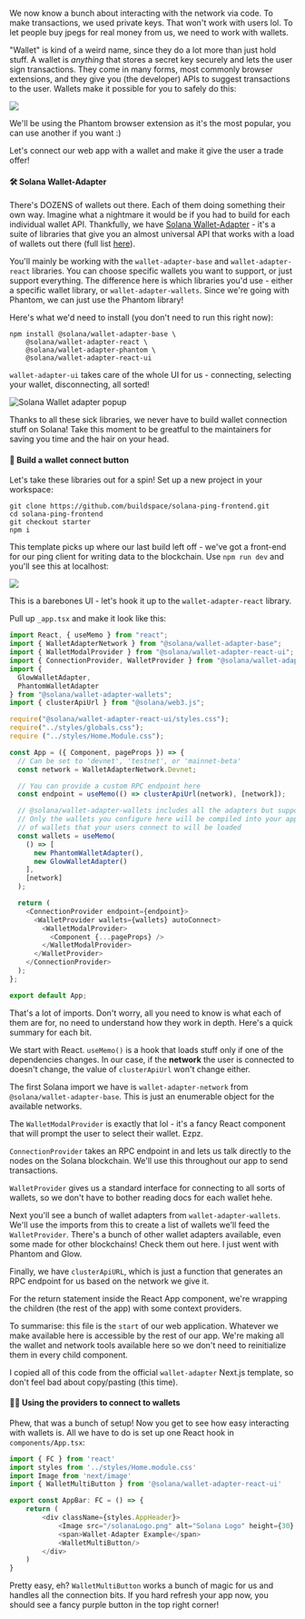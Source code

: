 We now know a bunch about interacting with the network via code. To make transactions, we used private keys. That won't work with users lol. To let people buy jpegs for real money from us, we need to work with wallets. 

"Wallet" is kind of a weird name, since they do a lot more than just hold stuff. A wallet is *anything* that stores a secret key securely and lets the user sign transactions. They come in many forms, most commonly browser extensions, and they give you (the developer) APIs to suggest transactions to the user. Wallets make it possible for you to safely do this:

![](https://hackmd.io/_uploads/SkyPUbnfs.png)

We'll be using the Phantom browser extension as it's the most popular, you can use another if you want :)

Let's connect our web app with a wallet and make it give the user a trade offer!

#### 🛠 Solana Wallet-Adapter
There's DOZENS of wallets out there. Each of them doing something their own way. Imagine what a nightmare it would be if you had to build for each individual wallet API. Thankfully, we have [Solana Wallet-Adapter](https://github.com/solana-labs/wallet-adapter) - it's a suite of libraries that give you an almost universal API that works with a load of wallets out there (full list [here](https://github.com/solana-labs/wallet-adapter#wallets)).

You'll mainly be working with the `wallet-adapter-base` and `wallet-adapter-react` libraries. You can choose specific wallets you want to support, or just support everything. The difference here is which libraries you'd use - either a specific wallet library, or `wallet-adapter-wallets`. Since we're going with Phantom, we can just use the Phantom library!

Here's what we'd need to install (you don't need to run this right now):
```
npm install @solana/wallet-adapter-base \
    @solana/wallet-adapter-react \
    @solana/wallet-adapter-phantom \
    @solana/wallet-adapter-react-ui
```

`wallet-adapter-ui` takes care of the whole UI for us - connecting, selecting your wallet, disconnecting, all sorted!

![Solana Wallet adapter popup](https://github.com/solana-labs/wallet-adapter/raw/master/wallets.png)

Thanks to all these sick libraries, we never have to build wallet connection stuff on Solana! Take this moment to be greatful to the maintainers for saving you time and the hair on your head. 

#### 👜 Build a wallet connect button
Let's take these libraries out for a spin! Set up a new project in your workspace:

```
git clone https://github.com/buildspace/solana-ping-frontend.git
cd solana-ping-frontend
git checkout starter
npm i
```

This template picks up where our last build left off - we've got a front-end for our ping client for writing data to the blockchain. Use `npm run dev` and you'll see this at localhost:

![](https://hackmd.io/_uploads/BkrPbM2Go.png)

This is a barebones UI - let's hook it up to the `wallet-adapter-react` library.

Pull up `_app.tsx` and make it look like this:
```ts
import React, { useMemo } from "react";
import { WalletAdapterNetwork } from "@solana/wallet-adapter-base";
import { WalletModalProvider } from "@solana/wallet-adapter-react-ui";
import { ConnectionProvider, WalletProvider } from "@solana/wallet-adapter-react";
import {
  GlowWalletAdapter,
  PhantomWalletAdapter
} from "@solana/wallet-adapter-wallets";
import { clusterApiUrl } from "@solana/web3.js";

require("@solana/wallet-adapter-react-ui/styles.css");
require("../styles/globals.css");
require ("../styles/Home.Module.css");

const App = ({ Component, pageProps }) => {
  // Can be set to 'devnet', 'testnet', or 'mainnet-beta'
  const network = WalletAdapterNetwork.Devnet;

  // You can provide a custom RPC endpoint here
  const endpoint = useMemo(() => clusterApiUrl(network), [network]);

  // @solana/wallet-adapter-wallets includes all the adapters but supports tree shaking and lazy loading --
  // Only the wallets you configure here will be compiled into your application, and only the dependencies
  // of wallets that your users connect to will be loaded
  const wallets = useMemo(
    () => [
      new PhantomWalletAdapter(),
      new GlowWalletAdapter()
    ],
    [network]
  );

  return (
    <ConnectionProvider endpoint={endpoint}>
      <WalletProvider wallets={wallets} autoConnect>
        <WalletModalProvider>
          <Component {...pageProps} />
        </WalletModalProvider>
      </WalletProvider>
    </ConnectionProvider>
  );
};

export default App;
```

That's a lot of imports. Don't worry, all you need to know is what each of them are for, no need to understand how they work in depth. Here's a quick summary for each bit.

We start with React. `useMemo()` is a hook that loads stuff only if one of the dependencies changes. In our case, if the **network** the user is connected to doesn't change, the value of `clusterApiUrl` won't change either.

The first Solana import we have is `wallet-adapter-network` from `@solana/wallet-adapter-base`. This is just an enumerable object for the available networks.

The `WalletModalProvider` is exactly that lol - it's a fancy React component that will prompt the user to select their wallet. Ezpz.

`ConnectionProvider` takes an RPC endpoint in and lets us talk directly to the nodes on the Solana blockchain. We'll use this throughout our app to send transactions.

`WalletProvider` gives us a standard interface for connecting to all sorts of wallets, so we don't have to bother reading docs for each wallet hehe.

Next you'll see a bunch of wallet adapters from `wallet-adapter-wallets`. We'll use the imports from this to create a list of wallets we'll feed the `WalletProvider`. There's a bunch of other wallet adapters available, even some made for other blockchains! Check them out here. I just went with Phantom and Glow.

Finally, we have `clusterApiURL`, which is just a function that generates an RPC endpoint for us based on the network we give it.

For the return statement inside the React App component, we're wrapping the children (the rest of the app) with some context providers.

To summarise: this file is the `start` of our web application. Whatever we make available here is accessible by the rest of our app. We're making all the wallet and network tools available here so we don't need to reinitialize them in every child component.

I copied all of this code from the official `wallet-adapter` Next.js template, so don't feel bad about copy/pasting (this time).

#### 🧞‍♂️ Using the providers to connect to wallets
Phew, that was a bunch of setup! Now you get to see how easy interacting with wallets is. All we have to do is set up one React hook in `components/App.tsx`:
```ts
import { FC } from 'react'
import styles from '../styles/Home.module.css'
import Image from 'next/image'
import { WalletMultiButton } from '@solana/wallet-adapter-react-ui'

export const AppBar: FC = () => {
    return (
        <div className={styles.AppHeader}>
            <Image src="/solanaLogo.png" alt="Solana Logo" height={30} width={200} />
            <span>Wallet-Adapter Example</span>
            <WalletMultiButton/>
        </div>
    )
}
```

Pretty easy, eh? `WalletMultiButton` works a bunch of magic for us and handles all the connection bits. If you hard refresh your app now, you should see a fancy purple button in the top right corner!
